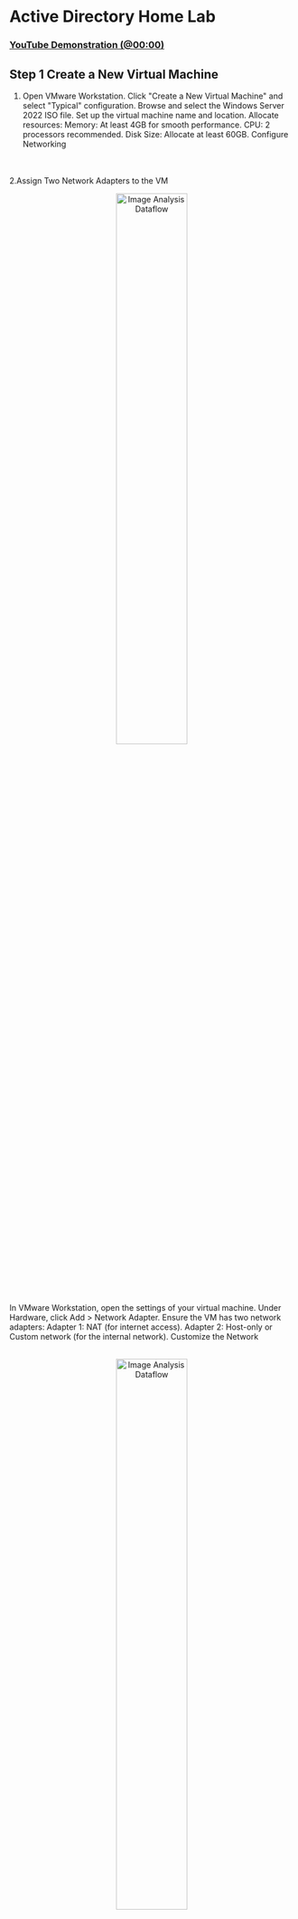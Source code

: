 <h1>Active Directory Home Lab</h1>


 ### [YouTube Demonstration (@00:00)](https://youtu.be/wYRdlW8A7tQ)
<h2>Step 1 Create a New Virtual Machine </h2>

1. Open VMware Workstation.
Click "Create a New Virtual Machine" and select "Typical" configuration.
Browse and select the Windows Server 2022 ISO file.
Set up the virtual machine name and location.
Allocate resources:
Memory: At least 4GB for smooth performance.
CPU: 2 processors recommended.
Disk Size: Allocate at least 60GB.
Configure Networking
</b>
<br />
<br />
2.Assign Two Network Adapters to the VM

<p align="center">
<img src="https://github.com/user-attachments/assets/3daf401f-a98d-4b6a-a8cf-67349405e6ac" height="50%" width="50%" alt="Image Analysis Dataflow"/>
</p>
In VMware Workstation, open the settings of your virtual machine.
Under Hardware, click Add > Network Adapter.
Ensure the VM has two network adapters:
Adapter 1: NAT (for internet access).
Adapter 2: Host-only or Custom network (for the internal network).
Customize the Network
</b>
<br />
<br />
<p align="center">
<img src="https://github.com/user-attachments/assets/89e7b338-4495-4abc-b4fd-e271bf020cae" height="50%" width="50%" alt="Image Analysis Dataflow"/>


3.Go to Edit > Virtual Network Editor in VMware Workstation.
Verify:
NAT is set up on one network 
Host-only is set up on another network (e.g., VMnet2) for the internal network.
</b>
<br />
<br />


<h2>Step 2: Install Windows Server 2022</h2>
</b>
<br />
<br />
Complete Installation
-Boot the VM and install Windows Server 2022.
<p align="center">
<img src="https://github.com/user-attachments/assets/6364bc7c-70b5-492c-acb1-4f93b8c091d6" height="50%" width="50%" alt="Image Analysis Dataflow"/>

 -Choose Desktop Experience for a graphical interface.
 <p align="center">
<img src="https://github.com/user-attachments/assets/69305a33-2384-444c-a35a-041142edf01c" height="50%" width="50%" alt="Image Analysis Dataflow"/>

-Set the Administrator password during installation.
</b>
<br />
<br />
<h2>Step 3: Configure Windows Server 2022</h2>
1.Change Computer Name
<br />
<img src="https://github.com/user-attachments/assets/d134c317-4702-4750-a4f1-2a789383d8e6" height="50%" width="50%" alt="Image Analysis Dataflow"/>
</b>
<br />
<br />
Right-click start> system > rename this PC .
Rename the computer to something meaningful like DC(domain controller.

</b>
<br />
<br />
2. Set a Static IP Address in the internal network
<br />
 <p align="center">
<img src="https://github.com/user-attachments/assets/1e20788f-21f8-4b20-b3dd-5ee721a06880" height="50%" width="50%" alt="Image Analysis Dataflow"/>

  Open Network and Sharing Center.
Go to Change adapter settings > Right-click your network adapter > Properties.
Set a static IP (e.g., 172.16.0.1), Subnet Mask  255.255.255.0, Default Gateway, and DNS Server (use the same IP as the static IP(172.16.0.1) or using a loopback(127.0.0.1).

